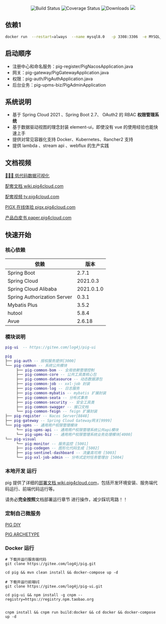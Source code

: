 <p align="center">
 <img src="https://img.shields.io/badge/Pig-3.5-success.svg" alt="Build Status">
 <img src="https://img.shields.io/badge/Spring%20Cloud-2021-blue.svg" alt="Coverage Status">
 <img src="https://img.shields.io/badge/Spring%20Boot-2.7-blue.svg" alt="Downloads">
 <img src="https://img.shields.io/github/license/pig-mesh/pig"/>
</p>

## 依赖1
```bash
docker run  --restart=always  --name mysql8.0   -p 3308:3306  -e MYSQL_ROOT_PASSWORD='root'   -d mysql:8.0
```
## 启动顺序
*  注册中心和命名服务：pig-register/PigNacosApplication.java 
*  网关：pig-gateway/PigGatewayApplication.java  
*  权限：pig-auth/PigAuthApplication.java   
*  后台业务：pig-upms-biz/PigAdminApplication

## 系统说明

- 基于 Spring Cloud 2021 、Spring Boot 2.7、 OAuth2 的 RBAC **权限管理系统**
- 基于数据驱动视图的理念封装 element-ui，即使没有 vue 的使用经验也能快速上手
- 提供对常见容器化支持 Docker、Kubernetes、Rancher2 支持
- 提供 lambda 、stream api 、webflux 的生产实践


## 文档视频

[ 🚀🚀🚀 低代码数据可视化](http://datav.avuejs.com)

[ 配套文档 wiki.pig4cloud.com](https://wiki.pig4cloud.com)

[ 配套视频 tv.pig4cloud.com](https://www.bilibili.com/video/BV12t411B7e9)

[PIGX 在线体验 pigx.pig4cloud.com](http://pigx.pig4cloud.com)

[产品白皮书 paper.pig4cloud.com](https://paper.pig4cloud.com)

## 快速开始

### 核心依赖

| 依赖                   | 版本         |
| ---------------------- |------------|
| Spring Boot            | 2.7.1      |
| Spring Cloud           | 2021.0.3   |
| Spring Cloud Alibaba   | 2021.0.1.0 |
| Spring Authorization Server | 0.3.1      |
| Mybatis Plus           | 3.5.2      |
| hutool                 | 5.8.4      |
| Avue                   | 2.6.18     |

### 模块说明

```lua
pig-ui  -- https://gitee.com/log4j/pig-ui

pig
├── pig-auth -- 授权服务提供[3000]
└── pig-common -- 系统公共模块
     ├── pig-common-bom -- 全局依赖管理控制
     ├── pig-common-core -- 公共工具类核心包
     ├── pig-common-datasource -- 动态数据源包
     ├── pig-common-job -- xxl-job 封装
     ├── pig-common-log -- 日志服务
     ├── pig-common-mybatis -- mybatis 扩展封装
     ├── pig-common-seata -- 分布式事务
     ├── pig-common-security -- 安全工具类
     ├── pig-common-swagger -- 接口文档
     └── pig-common-feign -- feign 扩展封装
├── pig-register -- Nacos Server[8848]
├── pig-gateway -- Spring Cloud Gateway网关[9999]
└── pig-upms -- 通用用户权限管理模块
     └── pig-upms-api -- 通用用户权限管理系统公共api模块
     └── pig-upms-biz -- 通用用户权限管理系统业务处理模块[4000]
└── pig-visual
     └── pig-monitor -- 服务监控 [5001]
     ├── pig-codegen -- 图形化代码生成 [5002]
     ├── pig-sentinel-dashboard -- 流量高可用 [5003]
     └── pig-xxl-job-admin -- 分布式定时任务管理台 [5004]
```

### 本地开发 运行

pig 提供了详细的[部署文档 wiki.pig4cloud.com](https://www.yuque.com/pig4cloud/pig/vsdox9)，包括开发环境安装、服务端代码运行、前端代码运行等。

请务必**完全按照**文档部署运行章节 进行操作，减少踩坑弯路！！

### 定制自己微服务

[PIG DIY](https://diy.pig4cloud.com)

[PIG ARCHETYPE](https://archetype.pig4cloud.com)

### Docker 运行

```
# 下载并运行服务端代码
git clone https://gitee.com/log4j/pig.git

cd pig && mvn clean install && docker-compose up -d

# 下载并运行前端UI
git clone https://gitee.com/log4j/pig-ui.git

cd pig-ui && npm install -g cnpm --registry=https://registry.npm.taobao.org


cnpm install && cnpm run build:docker && cd docker && docker-compose up -d
```